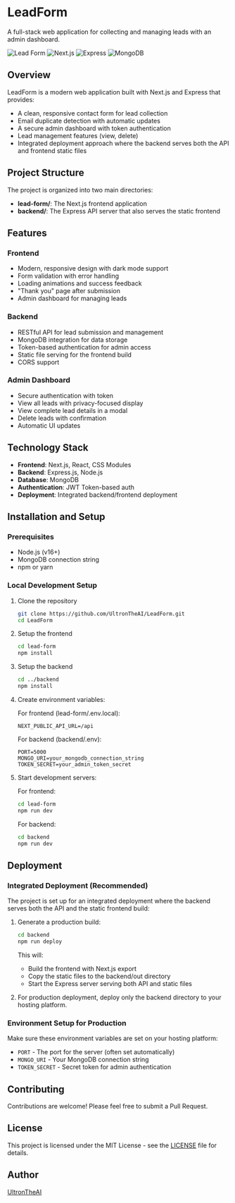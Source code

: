 # LeadForm

A full-stack web application for collecting and managing leads with an admin dashboard.

![Lead Form](https://img.shields.io/badge/Lead%20Form-Contact%20Management-3a86ff)
![Next.js](https://img.shields.io/badge/Frontend-Next.js%2015-black)
![Express](https://img.shields.io/badge/Backend-Express-green)
![MongoDB](https://img.shields.io/badge/Database-MongoDB-brightgreen)

## Overview

LeadForm is a modern web application built with Next.js and Express that provides:

- A clean, responsive contact form for lead collection
- Email duplicate detection with automatic updates
- A secure admin dashboard with token authentication
- Lead management features (view, delete)
- Integrated deployment approach where the backend serves both the API and frontend static files

## Project Structure

The project is organized into two main directories:

- **lead-form/**: The Next.js frontend application
- **backend/**: The Express API server that also serves the static frontend

## Features

### Frontend

- Modern, responsive design with dark mode support
- Form validation with error handling
- Loading animations and success feedback
- "Thank you" page after submission
- Admin dashboard for managing leads

### Backend

- RESTful API for lead submission and management
- MongoDB integration for data storage
- Token-based authentication for admin access
- Static file serving for the frontend build
- CORS support

### Admin Dashboard

- Secure authentication with token
- View all leads with privacy-focused display
- View complete lead details in a modal
- Delete leads with confirmation
- Automatic UI updates

## Technology Stack

- **Frontend**: Next.js, React, CSS Modules
- **Backend**: Express.js, Node.js
- **Database**: MongoDB
- **Authentication**: JWT Token-based auth
- **Deployment**: Integrated backend/frontend deployment

## Installation and Setup

### Prerequisites

- Node.js (v16+)
- MongoDB connection string
- npm or yarn

### Local Development Setup

1. Clone the repository
   ```bash
   git clone https://github.com/UltronTheAI/LeadForm.git
   cd LeadForm
   ```

2. Setup the frontend
   ```bash
   cd lead-form
   npm install
   ```

3. Setup the backend
   ```bash
   cd ../backend
   npm install
   ```

4. Create environment variables:

   For frontend (lead-form/.env.local):
   ```
   NEXT_PUBLIC_API_URL=/api
   ```

   For backend (backend/.env):
   ```
   PORT=5000
   MONGO_URI=your_mongodb_connection_string
   TOKEN_SECRET=your_admin_token_secret
   ```

5. Start development servers:

   For frontend:
   ```bash
   cd lead-form
   npm run dev
   ```

   For backend:
   ```bash
   cd backend
   npm run dev
   ```

## Deployment

### Integrated Deployment (Recommended)

The project is set up for an integrated deployment where the backend serves both the API and the static frontend build:

1. Generate a production build:
   ```bash
   cd backend
   npm run deploy
   ```

   This will:
   - Build the frontend with Next.js export
   - Copy the static files to the backend/out directory
   - Start the Express server serving both API and static files

2. For production deployment, deploy only the backend directory to your hosting platform.

### Environment Setup for Production

Make sure these environment variables are set on your hosting platform:

- `PORT` - The port for the server (often set automatically)
- `MONGO_URI` - Your MongoDB connection string
- `TOKEN_SECRET` - Secret token for admin authentication

## Contributing

Contributions are welcome! Please feel free to submit a Pull Request.

## License

This project is licensed under the MIT License - see the [LICENSE](LICENSE) file for details.

## Author

[UltronTheAI](https://github.com/UltronTheAI)